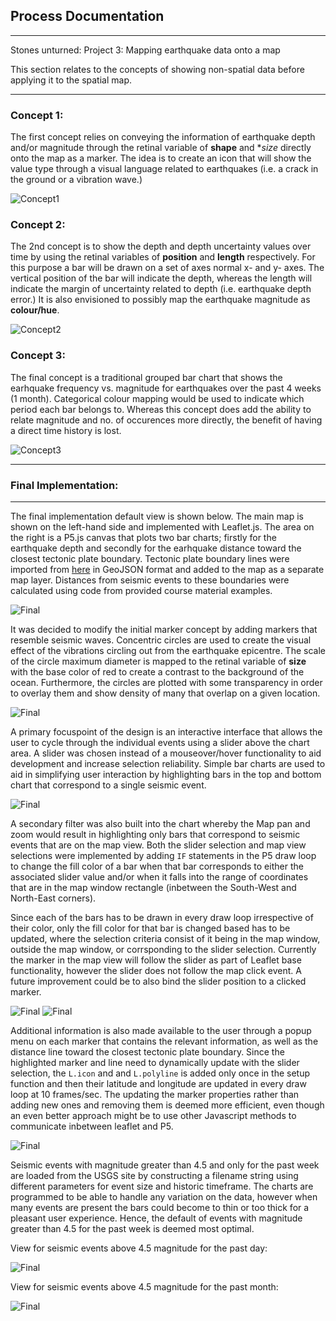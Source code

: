 ## Process Documentation
----------------------

Stones unturned: Project 3: Mapping earthquake data onto a map

This section relates to the concepts of showing non-spatial data before applying it to
the spatial map.


-------------------------

### Concept 1:

The first concept relies on conveying the information of earthquake depth and/or magnitude
through the retinal variable of **shape** and **size* directly onto the map as a marker.
The idea is to create an icon that will show the value type through a visual 
language related to earthquakes (i.e. a crack in the ground or a vibration wave.)


![Concept1](StonesUnturned-concept1.jpg)


### Concept 2:

The 2nd concept is to show the depth and depth uncertainty values over time by using the retinal
variables of **position** and **length** respectively. For this purpose a bar will be 
drawn on a set of axes normal x- and y- axes. 
The vertical position of the bar will indicate the depth, whereas the length
will indicate the margin of uncertainty related to depth (i.e. earthquake depth error.)
It is also envisioned to possibly map the earthquake magnitude as **colour/hue**.

![Concept2](StonesUnturned-concept2.jpg)

### Concept 3:

The final concept is a traditional grouped bar chart that shows the 
earhquake frequency vs. magnitude for earthquakes over the past 4 weeks (1 month).
Categorical colour mapping would be used to indicate which period each bar belongs to.
Whereas this concept does add the ability to relate magnitude and no. of occurences
more directly, the benefit of having a direct time history is lost.

![Concept3](StonesUnturned-concept3.jpg)

-------------------------------------


### Final Implementation:
--------------------

The final implementation default view is shown below. The main map is shown on
the left-hand side and implemented with Leaflet.js. The area on the right is
a P5.js canvas that plots two bar charts; firstly for the earthquake depth and
secondly for the earhquake distance toward the closest tectonic plate boundary.
Tectonic plate boundary lines were imported from [here](https://github.com/fraxen/tectonicplates)
in GeoJSON format and added to the map as a separate map layer. Distances from
seismic events to these boundaries were calculated using code from provided 
course material examples.


![Final](finalMainview.PNG)



It was decided to modify the initial marker concept by adding markers that resemble
seismic waves. Concentric circles are used to create the visual effect of the
vibrations circling out from the earthquake epicentre. The scale of the
circle maximum diameter is mapped to the retinal variable of **size** with
the base color of red to create a contrast to the background of the ocean. 
Furthermore, the circles are plotted with some transparency in order to overlay them
and show density of many that overlap on a given location.


![Final](markers.PNG)

A primary focuspoint of the design is an interactive interface that allows the user
to cycle through the individual events using a slider above the chart area.
A slider was chosen instead of a mouseover/hover functionality to aid development
and increase selection reliability. Simple bar charts are used to aid in simplifying
user interaction by highlighting bars in the top and bottom chart that 
correspond to a single seismic event.


![Final](finalMainview2.PNG)

A secondary filter was also built into the chart
whereby the Map pan and zoom would result in highlighting 
only bars that correspond to seismic events that are on the map view.
Both the slider selection and map view selections were implemented by
adding `IF` statements in the P5 draw loop to change the fill color of a bar
when that bar corresponds to either the associated slider value and/or when it
falls into the range of coordinates that are in the map window rectangle (inbetween
the South-West and North-East corners). 


Since each of the bars has to be
drawn in every draw loop irrespective of their color, only the fill color
for that bar is changed based has to be updated, where the selection criteria 
consist of it being in the map window, outside the map window, or corrsponding to the slider selection.
Currently the marker in the map view will follow the slider as part of
Leaflet base functionality, however the slider does not follow the map click event.
A future improvement could be to also bind the slider position to a clicked
marker.

![Final](finalMainview3.PNG)
![Final](finalMainview3b.PNG)


Additional information is also made available to the user through a popup menu on each
marker that contains the relevant information, as well as the distance line toward
the closest tectonic plate boundary. Since the highlighted marker and line need to dynamically
update with the slider selection, the `L.icon` and and `L.polyline`
is added only once in the setup function and then their latitude and longitude
are updated in every draw loop at 10 frames/sec. The updating the marker properties
rather than adding new ones and removing them is deemed more efficient, even though 
an even better approach might be to use other Javascript methods to communicate inbetween
leaflet and P5.


![Final](markers_popup.PNG)


Seismic events with magnitude greater than 4.5 and only for the past week are loaded
from the USGS site by constructing a filename string using different parameters
for event size and historic timeframe.
The charts are programmed to be able to handle any variation on the data,
however when many events are present the bars could become to thin or too thick
for a pleasant user experience. Hence, the default of events with magnitude greater
than 4.5 for the past week is deemed most optimal.

View for seismic events above 4.5 magnitude for the past day:

![Final](finalMainview_day.PNG)

View for seismic events above 4.5 magnitude for the past month:

![Final](finalMainview_month.PNG)